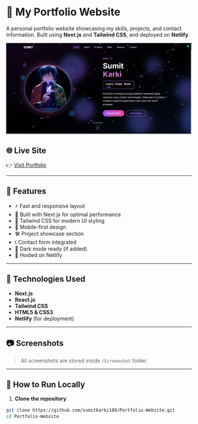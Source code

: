 # 💼 My Portfolio Website

A personal portfolio website showcasing my skills, projects, and contact information. Built using **Next.js** and **Tailwind CSS**, and deployed on **Netlify**.

![Portfolio Screenshot](./public/portfolio.png)

## 🌐 Live Site

👉 [Visit Portfolio](https://myportfolio-rd5s.onrender.com)

---

## 📌 Features

- ⚡ Fast and responsive layout
- 🧠 Built with Next.js for optimal performance
- 🎨 Tailwind CSS for modern UI styling
- 📱 Mobile-first design
- 🛠 Project showcase section
- 📞 Contact form integrated
- 🌙 Dark mode ready (if added)
- 🚀 Hosted on Netlify

---

## 📂 Technologies Used

- **Next.js**
- **React.js**
- **Tailwind CSS**
- **HTML5 & CSS3**
- **Netlify** (for deployment)

---

## 📷 Screenshots

> All screenshots are stored inside `/Screenshot` folder.

---

## 🧠 How to Run Locally

1. **Clone the repository**

```bash
git clone https://github.com/sumitkarki188/Portfolio-Website.git
cd Portfolio-Website
